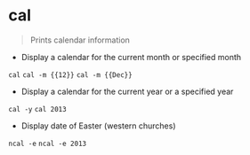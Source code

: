 # cal

> Prints calendar information

- Display a calendar for the current month or specified month

`cal`
`cal -m {{12}}`
`cal -m {{Dec}}`

- Display a calendar for the current year or a specified year

`cal -y`
`cal 2013`

- Display date of Easter (western churches)

`ncal -e`
`ncal -e 2013`